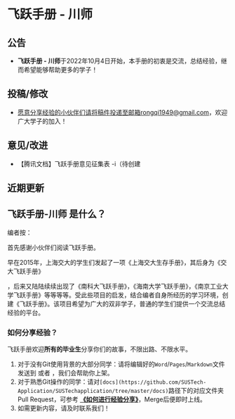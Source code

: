 # 飞跃手册 - 川师

## 公告

- **飞跃手册 - 川师**于2022年10月4日开始，本手册的初衷是交流，总结经验，继而希望能够帮助更多的学子！

## 投稿/修改

- 愿意分享经验的小伙伴们请将稿件投递至邮箱rongqi1949@gmail.com，欢迎广大学子的加入！

## 意见/改进

- 【腾讯文档】飞跃手册意见征集表 -i（待创建

## 近期更新

## 飞跃手册-川师 是什么？

编者按：

首先感谢小伙伴们阅读飞跃手册。

早在2015年，上海交大的学生们发起了一项《上海交大生存手册》，其后身为《交大飞跃手册》

，后来又陆陆续续出现了《南科大飞跃手册》，《海南大学飞跃手册》，《南京工业大学飞跃手册》等等等等。受此些项目的启发，结合编者自身所经历的学习环境，创建《飞跃手册》。该项目希望为广大的双非学子，普通的学生们提供一个交流总结经验的平台。

### 如何分享经验？

飞跃手册欢迎**所有的毕业生**分享你们的故事，不限出路、不限水平。

1. 对于没有Git使用背景的大部分同学：请将编辑好的`Word`/`Pages`/`Markdown`文件发送到  或者 ，我们会帮助你上架。
2. 对于熟悉Git操作的同学：请对`[docs](https://github.com/SUSTech-Application/SUSTechapplication/tree/master/docs)`路径下的对应文件夹Pull Request，可参考 **[《如何进行经验分享》](https://github.com/SUSTech-Application/SUSTechapplication/blob/master/docs/%E5%A6%82%E4%BD%95%E8%BF%9B%E8%A1%8C%E7%BB%8F%E9%AA%8C%E5%88%86%E4%BA%AB)**，Merge后便即时上线。
3. 如需更新内容，请及时联系我们！